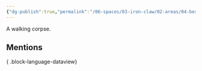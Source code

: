 ```yaml
---
{"dg-publish":true,"permalink":"/06-spaces/03-iron-claw/02-areas/04-bestiary/02-undead/zombie/","title":"Zombie"}
---
```



A walking corpse.

## Mentions


{ .block-language-dataview}
